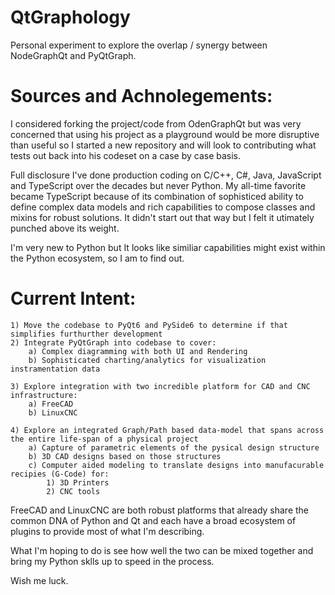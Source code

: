 # QtGraphology
Personal experiment to explore the overlap / synergy between NodeGraphQt and PyQtGraph.

# Sources and Achnolegements:
I considered forking the project/code from OdenGraphQt but was very concerned that using his project as a playground would be more disruptive than useful so I started a new repository and will look to contributing what tests out back into his codeset on a case by case basis.

Full disclosure I've done production coding on C/C++, C#, Java, JavaScript and TypeScript over the decades but never Python.  My all-time favorite became TypeScript because of its combination of sophisticed ability to define complex data models and rich capabilities to compose classes and mixins for robust solutions.  It didn't start out that way but I felt it utimately punched above its weight.

I'm very new to Python but It looks like similiar capabilities might exist within the Python ecosystem, so I am to find out.

# Current Intent:
    1) Move the codebase to PyQt6 and PySide6 to determine if that simplifies furthurther development
    2) Integrate PyQtGraph into codebase to cover:
        a) Complex diagramming with both UI and Rendering
        b) Sophisticated charting/analytics for visualization instramentation data

    3) Explore integration with two incredible platform for CAD and CNC infrastructure:
        a) FreeCAD
        b) LinuxCNC

    4) Explore an integrated Graph/Path based data-model that spans across the entire life-span of a physical project
        a) Capture of parametric elements of the pysical design structure
        b) 3D CAD designs based on those structures
        c) Computer aided modeling to translate designs into manufacurable recipies (G-Code) for:
            1) 3D Printers
            2) CNC tools

FreeCAD and LinuxCNC are both robust platforms that already share the common DNA of Python and Qt and each have a broad ecosystem of plugins to provide most of what I'm describing.

What I'm hoping to do is see how well the two can be mixed together and bring my Python sklls up to speed in the process.

Wish me luck.
